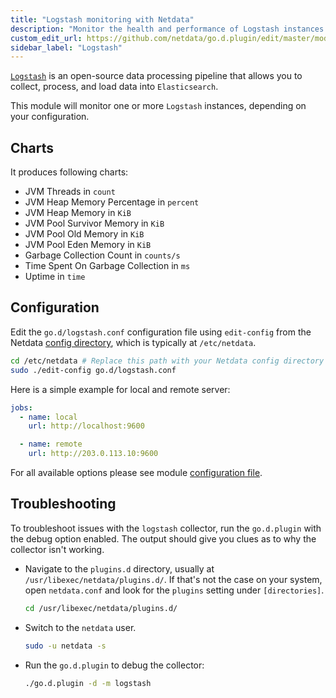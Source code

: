 ```yaml
---
title: "Logstash monitoring with Netdata"
description: "Monitor the health and performance of Logstash instances with zero configuration, per-second metric granularity, and interactive visualizations."
custom_edit_url: https://github.com/netdata/go.d.plugin/edit/master/modules/logstash/README.md
sidebar_label: "Logstash"
---
```




[`Logstash`](https://www.elastic.co/products/logstash) is an open-source data processing pipeline that allows you to
collect, process, and load data into `Elasticsearch`.

This module will monitor one or more `Logstash` instances, depending on your configuration.

## Charts

It produces following charts:

- JVM Threads in `count`
- JVM Heap Memory Percentage in `percent`
- JVM Heap Memory in `KiB`
- JVM Pool Survivor Memory in `KiB`
- JVM Pool Old Memory in `KiB`
- JVM Pool Eden Memory in `KiB`
- Garbage Collection Count in `counts/s`
- Time Spent On Garbage Collection in `ms`
- Uptime in `time`

## Configuration

Edit the `go.d/logstash.conf` configuration file using `edit-config` from the
Netdata [config directory](/docs/configure/nodes), which is typically at `/etc/netdata`.

```bash
cd /etc/netdata # Replace this path with your Netdata config directory
sudo ./edit-config go.d/logstash.conf
```

Here is a simple example for local and remote server:

```yaml
jobs:
  - name: local
    url: http://localhost:9600

  - name: remote
    url: http://203.0.113.10:9600
```

For all available options please see
module [configuration file](https://github.com/netdata/go.d.plugin/blob/master/config/go.d/logstash.conf).

## Troubleshooting

To troubleshoot issues with the `logstash` collector, run the `go.d.plugin` with the debug option enabled. The output
should give you clues as to why the collector isn't working.

- Navigate to the `plugins.d` directory, usually at `/usr/libexec/netdata/plugins.d/`. If that's not the case on
  your system, open `netdata.conf` and look for the `plugins` setting under `[directories]`.

  ```bash
  cd /usr/libexec/netdata/plugins.d/
  ```

- Switch to the `netdata` user.

  ```bash
  sudo -u netdata -s
  ```

- Run the `go.d.plugin` to debug the collector:

  ```bash
  ./go.d.plugin -d -m logstash
  ```

